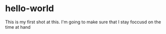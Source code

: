 # hello-world
This is my first shot at this.
I'm going to make sure that I stay foccusd on the time at hand
